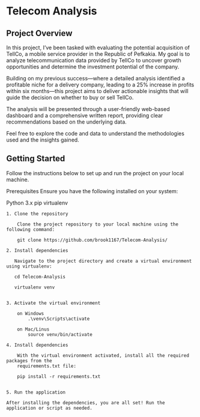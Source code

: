 # Telecom Analysis

## Project Overview

In this project, I’ve been tasked with evaluating the potential acquisition of TellCo, a mobile service provider in the Republic of Pefkakia. My goal is to analyze telecommunication data provided by TellCo to uncover growth opportunities and determine the investment potential of the company.

Building on my previous success—where a detailed analysis identified a profitable niche for a delivery company, leading to a 25% increase in profits within six months—this project aims to deliver actionable insights that will guide the decision on whether to buy or sell TellCo.

The analysis will be presented through a user-friendly web-based dashboard and a comprehensive written report, providing clear recommendations based on the underlying data.

Feel free to explore the code and data to understand the methodologies used and the insights gained.


## Getting Started

Follow the instructions below to set up and run the project on your local machine.

Prerequisites
Ensure you have the following installed on your system:
        
Python 3.x
pip
virtualenv
        

    1. Clone the repository

        Clone the project repository to your local machine using the following command:
    
        git clone https://github.com/brook1167/Telecom-Analysis/

    2. Install dependencies
    
       Navigate to the project directory and create a virtual environment using virtualenv:
    
       cd Telecom-Analysis
       
       virtualenv venv

    
    3. Activate the virtual environment
        
        on Windows
            .\venv\Scripts\activate
            
        on Mac/Linus
            source venv/bin/activate
            
    4. Install dependencies
    
        With the virtual environment activated, install all the required packages from the         
        requirements.txt file:
        
        pip install -r requirements.txt
    
    
    5. Run the application
    
    After installing the dependencies, you are all set! Run the application or script as needed.
    
    
    
